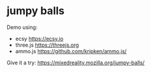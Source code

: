 # jumpy balls

Demo using:
- ecsy https://ecsy.io
- three.js https://threejs.org
- ammo.js https://github.com/kripken/ammo.js/

Give it a try: https://mixedreality.mozilla.org/jumpy-balls/
